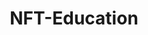 ---
title: "NFT-Education"
description: "All you need to know about NFTs"
slug: "NFT-Education"
image: "books.jpeg"
style:
    background: "#2a9d8f"
    color: "#fff"
---